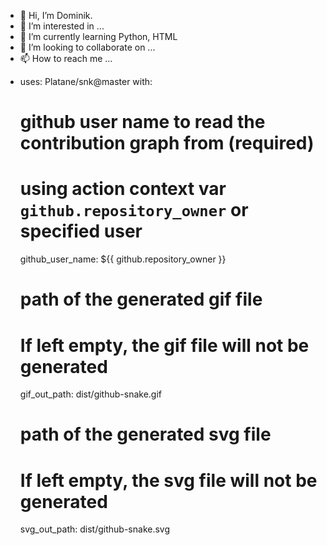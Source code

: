 - 👋 Hi, I’m Dominik.
- 👀 I’m interested in ...
- 🌱 I’m currently learning Python, HTML
- 💞️ I’m looking to collaborate on ...
- 📫 How to reach me ...

<!---
dmnktrb/dmnktrb is a ✨ special ✨ repository because its `README.md` (this file) appears on your GitHub profile.
You can click the Preview link to take a look at your changes.
--->


- uses: Platane/snk@master
  with:
    # github user name to read the contribution graph from (**required**)
    # using action context var `github.repository_owner` or specified user
    github_user_name: ${{ github.repository_owner }}

    # path of the generated gif file
    # If left empty, the gif file will not be generated
    gif_out_path: dist/github-snake.gif

    # path of the generated svg file
    # If left empty, the svg file will not be generated
    svg_out_path: dist/github-snake.svg
